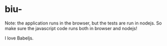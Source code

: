 biu-
====

Note: the application runs in the browser, but the tests are run in nodejs. So make sure the javascript code runs both in browser and nodejs!

I love Babeljs.
